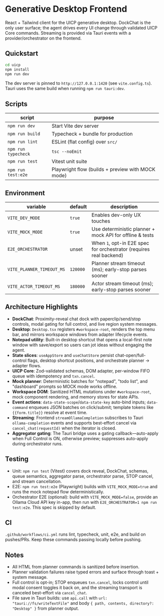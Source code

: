 ﻿# Generative Desktop Frontend

React + Tailwind client for the UICP generative desktop. DockChat is the only user surface; the agent drives every UI change through validated UICP Core commands. Streaming is provided via Tauri events with a provider/orchestrator on the frontend.

## Quickstart

```bash
cd uicp
npm install
npm run dev
```

The dev server is pinned to `http://127.0.0.1:1420` (see `vite.config.ts`). Tauri uses the same build when running `npm run tauri:dev`.

## Scripts

| script              | purpose                                           |
| ------------------- | ------------------------------------------------- |
| `npm run dev`       | Start Vite dev server                             |
| `npm run build`     | Typecheck + bundle for production                 |
| `npm run lint`      | ESLint (flat config) over `src/`                  |
| `npm run typecheck` | `tsc --noEmit`                                    |
| `npm run test`      | Vitest unit suite                                 |
| `npm run test:e2e`  | Playwright flow (builds + preview with MOCK mode) |

## Environment

| variable                  | default  | description                                                        |
| ------------------------- | -------- | ------------------------------------------------------------------ |
| `VITE_DEV_MODE`           | `true`   | Enables dev-only UX touches                                        |
| `VITE_MOCK_MODE`          | `true`   | Use deterministic planner + mock API for offline & tests           |
| `E2E_ORCHESTRATOR`        | unset    | When `1`, opt-in E2E spec for orchestrator (requires real backend) |
| `VITE_PLANNER_TIMEOUT_MS` | `120000` | Planner stream timeout (ms); early-stop parses sooner              |
| `VITE_ACTOR_TIMEOUT_MS`   | `180000` | Actor stream timeout (ms); early-stop parses sooner                |

## Architecture Highlights

- **DockChat**: Proximity-reveal chat dock with paperclip/send/stop controls, modal gating for full control, and live region system messages.
- **Desktop**: `Desktop.tsx` registers `#workspace-root`, renders the top menu bar, and mirrors workspace windows from adapter lifecycle events.
- **Notepad utility**: Built-in desktop shortcut that opens a local-first note window with save/export so users can jot ideas without engaging the agent.
- **State slices**: `useAppStore` and `useChatStore` persist chat-open/full-control flags, desktop shortcut positions, and orchestrate planner → adapter flows.
- **UICP Core**: Zod-validated schemas, DOM adapter, per-window FIFO queue with idempotency and `txn.cancel`.
- **Mock planner**: Deterministic batches for "notepad", "todo list", and "dashboard" prompts so MOCK mode works offline.
- **Workspace DOM**: Sanitized HTML mutations under `#workspace-root`, mock component rendering, and memory stores for state APIs.
- **Event actions**: `data-state-scope`/`data-state-key` auto-bind inputs; `data-command` enqueues JSON batches on click/submit; template tokens like `{{form.title}}` resolve at event time.
- **Streaming**: Frontend `streamOllamaCompletion` subscribes to Tauri `ollama-completion` events and supports best-effort cancel via `cancel_chat(requestId)` when the iterator is closed.
- **Aggregator gating**: The Tauri bridge uses a gating callback—auto-apply when Full Control is ON, otherwise preview; suppresses auto-apply during orchestrator runs.

## Testing

- Unit: `npm run test` (Vitest) covers dock reveal, DockChat, schemas, queue semantics, aggregator parse, orchestrator parse, STOP cancel, and stream cancellation.
- E2E: `npm run test:e2e` (Playwright) builds with `VITE_MOCK_MODE=true` and runs the mock notepad flow deterministically.
- Orchestrator E2E (optional): build with `VITE_MOCK_MODE=false`, provide an Ollama Cloud API key in-app, then run with `E2E_ORCHESTRATOR=1 npm run test:e2e`. This spec is skipped by default.

## CI

`.github/workflows/ci.yml` runs lint, typecheck, unit, e2e, and build on pushes/PRs. Keep these commands passing locally before pushing.

## Notes

- All HTML from planner commands is sanitized before insertion.
- Planner validation failures raise typed errors and surface through toast + system message.
- Full control is opt-in; STOP enqueues `txn.cancel`, locks control until modal consent toggles it back on, and the streaming transport is canceled best-effort via `cancel_chat`.
- File save in Tauri builds: use `api.call` with `url: "tauri://fs/writeTextFile"` and body `{ path, contents, directory?: "Desktop" }` from planner output.
